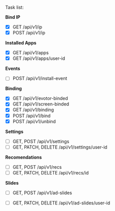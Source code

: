 Task list:

**Bind IP**

- [x] GET /api/v1/ip
- [x] POST /api/v1/ip

**Installed Apps**

- [x] GET /api/v1/apps
- [x] GET /api/v1/apps/user-id

**Events**

- [ ] POST /api/v1/install-event

**Binding**

- [x] GET /api/v1/evotor-binded
- [x] GET /api/v1/screen-binded
- [x] GET /api/v1/binding
- [x] POST /api/v1/bind
- [x] POST /api/v1/unbind

**Settings**

- [ ] GET, POST /api/v1/settings
- [ ] GET, PATCH, DELETE /api/v1/settings/user-id

**Recomendations**

- [ ] GET, POST /api/v1/recs
- [ ] GET, PATCH, DELETE /api/v1/recs/id

**Slides**

- [ ] GET, POST /api/v1/ad-slides
- [ ] GET, PATCH, DELETE /api/v1/ad-slides/user-id

